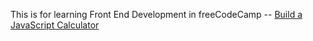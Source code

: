 This is for learning Front End Development in freeCodeCamp -- [Build a JavaScript Calculator](https://www.freecodecamp.org/learn/front-end-development-libraries/front-end-development-libraries-projects/build-a-javascript-calculator)